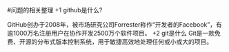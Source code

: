 #问题的相关整理
+1 github是什么?

GitHub创办于2008年，被市场研究公司Forrester称作“开发者的Facebook”，有逾1000万名注册用户在协作开发2500万个软件项目。
+2 git是什么
Git是一款免费、开源的分布式版本控制系统，用于敏捷高效地处理任何或小或大的项目。
